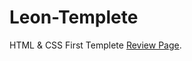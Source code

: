 # Leon-Templete
HTML &amp; CSS First Templete
[Review Page](https://hagaressmat.github.io/Leon-Templete.github.io/).
